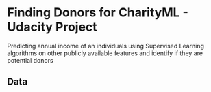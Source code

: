 # Finding Donors for CharityML - Udacity Project
Predicting annual income of an individuals using Supervised Learning algorithms on other publicly available features and identify if they are potential donors

## Data
